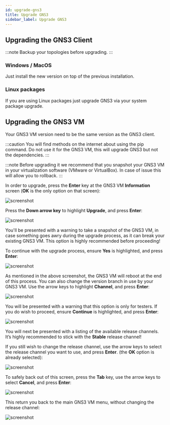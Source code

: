 ```yaml
---
id: upgrade-gns3
title: Upgrade GNS3
sidebar_label: Upgrade GNS3
---
```


## Upgrading the GNS3 Client

:::note
Backup your topologies before upgrading.
:::

### Windows / MacOS
Just install the new version on top of the previous installation.

### Linux packages
If you are using Linux packages just upgrade GNS3 via your system package upgrade.

## Upgrading the GNS3 VM

Your GNS3 VM version need to be the same version as the GNS3 client.

:::caution
You will find methods on the internet about using the pip command. Do not use it for the GNS3 VM, this will upgrade GNS3 but not the dependencies.
:::

:::note
Before upgrading it we recommend that you snapshot your GNS3 VM  in your virtualization software (VMware or VirtualBox). In case of issue this will allow you to rollback.
:::

In order to upgrade, press the **Enter** key at the GNS3 VM **Information** screen (**OK** is the only option on that screen):

![screenshot](../../img/installation/upgrade-gns3/1.jpg)

Press the **Down arrow key** to highlight **Upgrade**, and press **Enter**:

![screenshot](../../img/installation/upgrade-gns3/2.jpg)

You'll be presented with a warning to take a snapshot of the GNS3 VM, in case something goes awry during the upgrade process, as it can break your existing GNS3 VM. This option is highly recommended before proceeding!

To continue with the upgrade process, ensure **Yes** is highlighted, and press **Enter**:

![screenshot](../../img/installation/upgrade-gns3/3.jpg)

As mentioned in the above screenshot, the GNS3 VM will reboot at the end of this process.
You can also change the version branch in use by your GNS3 VM.  Use the arrow keys to highlight **Channel**, and press **Enter**:

![screenshot](../../img/installation/upgrade-gns3/4.jpg)

You will be presented with a warning that this option is only for testers. If you do wish to proceed, ensure **Continue** is highlighted, and press **Enter**:

![screenshot](../../img/installation/upgrade-gns3/5.jpg)

You will next be presented with a listing of the available release channels. It’s highly recommended to stick with the **Stable** release channel!

If you still wish to change the release channel, use the arrow keys to select the release channel you want to use, and press **Enter**. (the **OK** option is already selected):

![screenshot](../../img/installation/upgrade-gns3/6.jpg)

To safely back out of this screen, press the **Tab** key, use the arrow keys to select **Cancel**, and press **Enter**:

![screenshot](../../img/installation/upgrade-gns3/7.jpg)

This return you back to the main GNS3 VM menu, without changing the release channel:

![screenshot](../../img/installation/upgrade-gns3/8.jpg)

